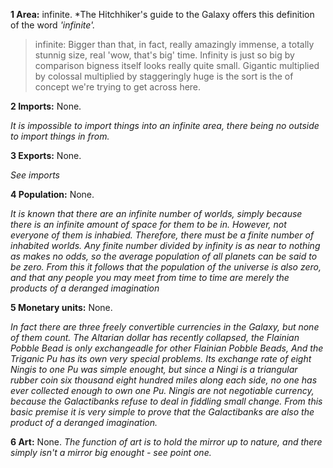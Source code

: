 **1 Area:** infinite.
*The Hitchhiker's guide to the Galaxy offers this definition of the word *'infinite'.*

> infinite:  Bigger than that, in fact, really amazingly immense, a totally stunnig size, real 'wow, that's big' time. Infinity is just so big by comparison bigness itself looks really quite small. Gigantic multiplied by colossal multiplied by staggeringly huge is the sort is the of concept we're trying to get across here.

**2 Imports:** None.

*It is impossible to import things into an infinite area, there being no outside to import things in from.*

**3 Exports:** None.

*See imports*

**4 Population:** None.

*It is known that there are an infinite number of worlds, simply because there is an infinite amount of space for them to be in. However, not everyone of them is inhabied. Therefore, there must be a finite number of inhabited worlds. Any finite number divided by infinity is as near to nothing as makes no odds, so the average population of all planets can be said to be zero. From this it follows that the population of the universe is also zero, and that any people you may meet from time to time are merely the products of a deranged imagination*

**5 Monetary units:** None.

*In fact there are three freely convertible currencies in the Galaxy, but none of them count. The Altarian dollar has recently collapsed, the Flainian Pobble Bead is only exchangeadle for other Flainian Pobble Beads, And the Triganic Pu has its own very special problems. Its exchange rate of eight Ningis to one Pu was simple enought, but since a Ningi is a triangular rubber coin six thousand eight hundred miles along each side, no one has ever collected enough to own one Pu. Ningis are not negotiable currency, because the Galactibanks refuse to deal in fiddling small change. From this basic premise it is very simple to prove that the Galactibanks are also the product of a deranged imagination.*

**6 Art:** None.
*The function of art is to hold the mirror up to nature, and there simply isn't a mirror big enought - see point one.*
